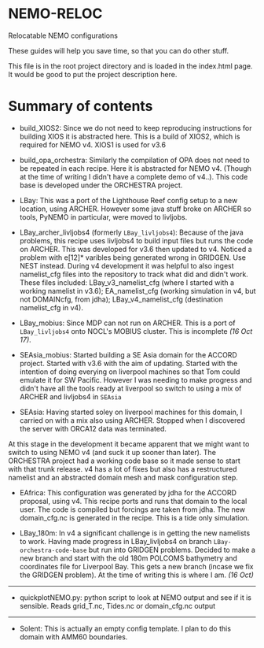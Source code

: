 # NEMO-RELOC
Relocatable NEMO configurations

These guides will help you save time, so that you can do other stuff.

This file is in the root project directory and is loaded in the index.html page. It would be good to put the project description here.

Summary of contents
===================

* build_XIOS2: Since we do not need to keep reproducing instructions for building XIOS it is abstracted here. This is a build of XIOS2, which is required for NEMO v4. XIOS1 is used for v3.6

* build_opa_orchestra: Similarly the compilation of OPA does not need to be repeated in each recipe. Here it is abstracted for NEMO v4. (Though at the time of writing I didn't have a complete demo of v4..). This code base is developed under the ORCHESTRA project.

* LBay: This was a port of the Lighthouse Reef config setup to a new location, using ARCHER. However some java stuff broke on ARCHER so tools, PyNEMO in particular, were moved to livljobs.

* LBay_archer_livljobs4 (formerly ``LBay_livljobs4``): Because of the java problems, this recipe uses livljobs4 to build input files but runs the code on ARCHER. This
was developed for v3.6 then updated to v4. Noticed a problem with e[12]* varibles being generated wrong in GRIDGEN. Use NEST instead. During v4 development it was helpful to also ingest namelist_cfg files into the repository to track what did and didn't work. These files included: LBay_v3_namelist_cfg (where I started with a working namelist in v3.6); EA_namelist_cfg (working simulation in v4, but not DOMAINcfg, from jdha); LBay_v4_namelist_cfg (destination namelist_cfg in v4).

* LBay_mobius: Since MDP can not run on ARCHER. This is a port of ``LBay_livljobs4`` onto NOCL's MOBIUS cluster. This is incomplete *(16 Oct 17)*.

* SEAsia_mobius: Started building a SE Asia domain for the ACCORD project. Started with v3.6 with the aim of updating. Started with the intention of doing everying on liverpool machines so that Tom could emulate it for SW Pacific. However I was needing to make progress and didn't have all the tools ready at liverpool so switch to using a mix of ARCHER and livljobs4 in ``SEAsia``

* SEAsia: Having started soley on liverpool machines for this domain, I carried on with a mix also using ARCHER. Stopped when I discovered the server with ORCA12 data was terminated.

At this stage in the development it became apparent that we might want to switch to using NEMO v4 (and suck it up sooner than later). The ORCHESTRA project had a working code base so it made sense to start with that trunk release. v4 has a lot of fixes but also has a restructured namelist and an abstracted domain mesh and mask configuration step.

* EAfrica: This configuration was generated by jdha for the ACCORD proposal, using v4. This recipe ports and runs that domain to the local user. The code is compiled but forcings are taken from jdha. The new domain_cfg.nc is generated in the recipe.
This is a tide only simulation.

* LBay_180m: In v4 a significant challenge is in getting the new namelists to work. Having made progress in LBay_livljobs4 on branch ``LBay-orchestra-code-base`` but run into GRIDGEN problems. Decided to make a new branch and start with the old 180m POLCOMS bathymetry and coordinates file for Liverpool Bay. This gets a new branch (incase we fix the GRIDGEN problem). At the time of writing this is where I am. *(16 Oct)*

---

* quickplotNEMO.py: python script to look at NEMO output and see if it is sensible. Reads grid_T.nc, Tides.nc or domain_cfg.nc output

---

* Solent: This is actually an empty config template. I plan to do this domain with AMM60 boundaries.
